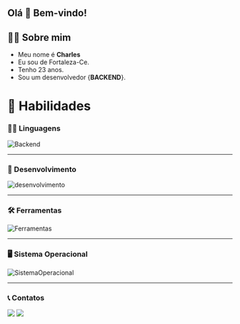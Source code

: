 ## Olá 👋 Bem-vindo!<div>

## 🧍‍♂️ Sobre mim
- Meu nome é **Charles**
- Eu sou de Fortaleza-Ce.
- Tenho 23 anos.
- Sou um desenvolvedor {**BACKEND**}.

# 📌 Habilidades
### 🧑‍💻 Linguagens


![Backend](https://skillicons.dev/icons?i=java)

---

### 🔨 Desenvolvimento

![desenvolvimento](https://skillicons.dev/icons?i=git)

---

### 🛠 Ferramentas

![Ferramentas](https://skillicons.dev/icons?i=idea,eclipse)

---

### 🖥 Sistema Operacional

![SistemaOperacional](https://skillicons.dev/icons?i=windows)

---

### 📞 Contatos

<a href="https://www.linkedin.com/in/charlles-thiago" target="_blank"><img src="https://img.shields.io/badge/-LinkedIn-%230077B5?style=for-the-badge&logo=linkedin&logoColor=white" target="_blank"></a> 
   <a href = "mailto:charlesthiagosantos@gmail.com"><img src="https://img.shields.io/badge/Gmail-D14836?style=for-the-badge&logo=gmail&logoColor=white"></a>
   
